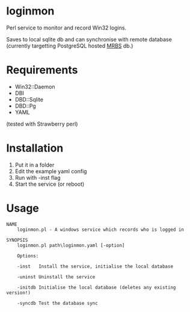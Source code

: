 # loginmon

Perl service to monitor and record Win32 logins.

Saves to local sqlite db and can synchronise with remote database (currently targetting PostgreSQL hosted [MRBS](http://mrbs.sourceforge.net/) db.)

# Requirements

* Win32::Daemon
* DBI
 * DBD::Sqlite
 * DBD::Pg
* YAML

(tested with Strawberry perl)

# Installation

1. Put it in a folder
2. Edit the example yaml config
3. Run with -inst flag
4. Start the service (or reboot)

# Usage
```
NAME
    loginmon.pl - A windows service which records who is logged in

SYNOPSIS
    loginmon.pl path\loginmon.yaml [-option]

    Options:

    -inst   Install the service, initialise the local database

    -uninst Uninstall the service

    -initdb Initialise the local database (deletes any existing version!)

    -syncdb Test the database sync
```

